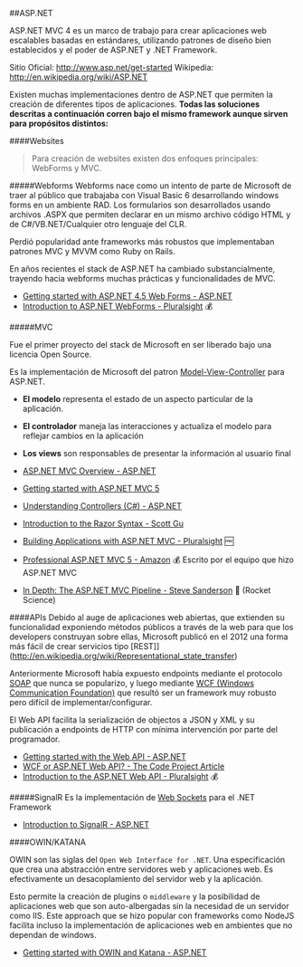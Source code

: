 ##ASP.NET

ASP.NET MVC 4 es un marco de trabajo para crear aplicaciones web
escalables basadas en estándares, utilizando patrones de diseño bien establecidos
y el poder de ASP.NET y .NET Framework.

Sitio Oficial: http://www.asp.net/get-started
Wikipedia: http://en.wikipedia.org/wiki/ASP.NET

Existen muchas implementaciones dentro de ASP.NET que permiten la creación de
diferentes tipos de aplicaciones.
**Todas las soluciones descritas a continuación corren bajo el mismo framework
aunque sirven para propósitos distintos:**

####Websites

>Para creación de websites existen dos enfoques principales: WebForms y MVC.

#####Webforms
Webforms nace como un intento de parte de Microsoft de traer al público que trabajaba con
Visual Basic 6 desarrollando windows forms en un ambiente RAD. Los formularios son
desarrollados usando archivos .ASPX que permiten declarar en un mismo archivo código HTML
y de C#/VB.NET/Cualquier otro lenguaje del CLR.

Perdió popularidad ante frameworks más robustos que implementaban patrones MVC y MVVM
como Ruby on Rails.

En años recientes el stack de ASP.NET ha cambiado substancialmente, trayendo hacia
webforms muchas prácticas y funcionalidades de MVC.

* [Getting started with ASP.NET 4.5 Web Forms - ASP.NET](http://www.asp.net/web-forms/tutorials/aspnet-45/getting-started-with-aspnet-45-web-forms/introduction-and-overview)
* [Introduction to ASP.NET WebForms - Pluralsight](http://pluralsight.com/training/courses/TableOfContents?courseName=aspdotnet-webforms4-intro) :moneybag:

#####MVC

Fue el primer proyecto del stack de Microsoft en ser liberado bajo una licencia Open Source.

Es la implementación de Microsoft del patron
[Model-View-Controller](http://en.wikipedia.org/wiki/Model%E2%80%93view%E2%80%93controller) para
ASP.NET.

* **El modelo** representa el estado de un aspecto particular de la aplicación.
* **El controlador** maneja las interacciones y actualiza el modelo para reflejar cambios en la aplicación
* **Los views** son responsables de presentar la información al usuario final

* [ASP.NET MVC Overview - ASP.NET](http://www.asp.net/mvc/tutorials/older-versions/overview/asp-net-mvc-overview)
* [Getting started with ASP.NET MVC 5](http://www.asp.net/mvc/tutorials/mvc-5/introduction/getting-started)
* [Understanding Controllers (C#) - ASP.NET](http://www.asp.net/mvc/tutorials/controllers-and-routing/aspnet-mvc-controllers-overview-cs)
* [Introduction to the Razor Syntax - Scott Gu](http://weblogs.asp.net/scottgu/archive/2010/07/02/introducing-razor.aspx)
* [Building Applications with ASP.NET MVC - Pluralsight](http://pluralsight.com/training/Courses/TableOfContents/mvc4-building) :free:
* [Professional ASP.NET MVC 5 - Amazon](http://amzn.com/1118794753) :moneybag: Escrito por el equipo que hizo ASP.NET MVC
* [In Depth: The ASP.NET MVC Pipeline - Steve Sanderson](http://blog.stevensanderson.com/2007/11/20/aspnet-mvc-pipeline-lifecycle/) :rocket: (Rocket Science)

####APIs
Debido al auge de aplicaciones web abiertas, que extienden su funcionalidad exponiendo
métodos públicos a través de la web para que los developers construyan sobre ellas,
Microsoft publicó en el 2012 una forma más fácil de crear servicios tipo [REST]](http://en.wikipedia.org/wiki/Representational_state_transfer)

Anteriormente Microsoft había expuesto endpoints mediante el protocolo [SOAP](http://en.wikipedia.org/wiki/SOAP) que nunca se popularizo,
y luego mediante [WCF (Windows Communication Foundation)](http://en.wikipedia.org/wiki/Windows_Communication_Foundation) que resultó
ser un framework muy robusto pero difícil de implementar/configurar.

El Web API facilita la serialización de objectos a JSON y XML y su publicación a endpoints de HTTP
con mínima intervención por parte del programador.

* [Getting started with the Web API - ASP.NET](http://www.asp.net/web-api/overview/getting-started-with-aspnet-web-api/tutorial-your-first-web-api)
* [WCF or ASP.NET Web API? - The Code Project Article](http://www.codeproject.com/Articles/341414/WCF-or-ASP-NET-Web-APIs-My-two-cents-on-the-subjec)
* [Introduction to the ASP.NET Web API - Pluralsight](http://www.pluralsight.com/training/Courses/TableOfContents/aspnetwebapi) :moneybag:

#####SignalR
Es la implementación de [Web Sockets](http://en.wikipedia.org/wiki/WebSocket) para el .NET Framework

* [Introduction to SignalR - ASP.NET](http://www.asp.net/signalr/overview/signalr-20/getting-started-with-signalr-20/introduction-to-signalr)

####OWIN/KATANA

OWIN son las siglas del `Open Web Interface for .NET`. Una especificación que crea una
abstracción entre servidores web y aplicaciones web. Es efectivamente un desacoplamiento
del servidor web y la aplicación.

Esto permite la creación de plugins o `middleware` y la posibilidad de aplicaciones web
que son auto-albergadas sin la necesidad de un servidor como IIS. Este approach que se hizo
popular con frameworks como NodeJS facilita incluso la implementación de aplicaciones web
en ambientes que no dependan de windows.


* [Getting started with OWIN and Katana - ASP.NET](http://www.asp.net/aspnet/overview/owin-and-katana/getting-started-with-owin-and-katana)
